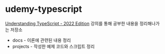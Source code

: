 # udemy-typescript

[Understanding TypeScript - 2022 Edition](https://www.udemy.com/course/understanding-typescript/) 강의를 통해 공부한 내용을 정리해나가는 저장소

* docs - 이론에 관련된 내용 정리
* projects - 작성한 예제 코드와 스크립트 정리